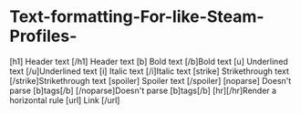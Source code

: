 # Text-formatting-For-like-Steam-Profiles-
[h1] Header text [/h1] Header text [b] Bold text [/b]Bold text [u] Underlined text [/u]Underlined text [i] Italic text [/i]Italic text [strike] Strikethrough text [/strike]Strikethrough text [spoiler] Spoiler text [/spoiler] [noparse] Doesn't parse [b]tags[/b] [/noparse]Doesn't parse [b]tags[/b] [hr][/hr]Render a horizontal rule [url] Link [/url]
